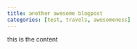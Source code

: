 ```yaml
---
title: another awesome blogpost
categories: [test, travels, awesomeness]
---
```


this is the content
